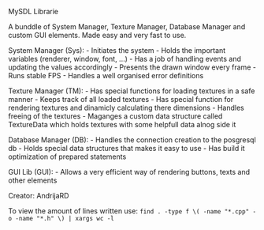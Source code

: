 MySDL Librarie

A bunddle of System Manager, Texture Manager, Database Manager and custom GUI elements.
Made easy and very fast to use.

System Manager (Sys):
    - Initiates the system
    - Holds the important variables (renderer, window, font, ...)
    - Has a job of handling events and updating the values accordingly
    - Presents the drawn window every frame
    - Runs stable FPS
    - Handles a well organised error definitions 

Texture Manager (TM):
    - Has special functions for loading textures in a safe manner
    - Keeps track of all loaded textures
    - Has special function for rendering textures and dinamicly calculating there dimensions
    - Handles freeing of the textures
    - Maganges a custom data structure called TextureData which holds textures with some helpfull data alnog side it

Database Manager (DB):
    - Handles the connection creation to the posgresql db
    - Holds special data structures that makes it easy to use
    - Has build it optimization of prepared statements

GUI Lib (GUI):
    - Allows a very efficient way of rendering buttons, texts and other elements

Creator: AndrijaRD

To view the amount of lines written use:
` find . -type f \( -name "*.cpp" -o -name "*.h" \) | xargs wc -l `